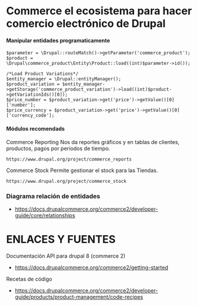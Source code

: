 Commerce el ecosistema para hacer comercio electrónico de Drupal
========

#### Manipular entidades programaticamente
```
$parameter = \Drupal::routeMatch()->getParameter('commerce_product');
$product = \Drupal\commerce_product\Entity\Product::load((int)$parameter->id());

/*Load Product Variations*/
$entity_manager = \Drupal::entityManager();
$product_variation = $entity_manager->getStorage('commerce_product_variation')->load((int)$product->getVariationIds()[0]);
$price_number = $product_variation->get('price')->getValue()[0]['number'];
$price_currency = $product_variation->get('price')->getValue()[0]['currency_code'];
```


#### Módulos recomendads
Commerce Reporting
Nos da reportes gráficos y en tablas de clientes, productos, pagos por periodos de tiempo.
```
https://www.drupal.org/project/commerce_reports
```

Commerce Stock
Permite gestionar el stock para las Tiendas.
```
https://www.drupal.org/project/commerce_stock
```

### Diagrama relación de entidades
- https://docs.drupalcommerce.org/commerce2/developer-guide/core/relationships


ENLACES Y FUENTES
=================
Documentación API para drupal 8 (commerce 2)
- https://docs.drupalcommerce.org/commerce2/getting-started

Recetas de código
- https://docs.drupalcommerce.org/commerce2/developer-guide/products/product-management/code-recipes
